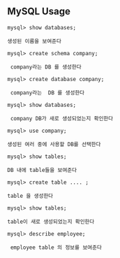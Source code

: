 ## MySQL Usage



```
mysql> show databases; 

생성된 이름을 보여준다
```





```
mysql> create schema company; 

 company라는 DB 를 생성한다 
```





```
mysql> create database company;

 company라는  DB 를 생성한다
```







```
mysql> show databases; 

 company DB가 새로 생성되었는지 확인한다
```







```
mysql> use company; 

생성된 여러 중에 사용할 DB를 선택한다
```







```
mysql> show tables; 

DB 내에 table들을 보여준다
```







```
mysql> create table .... ; 

table 을 생성한다
```







```
mysql> show tables; 

table이 새로 생성되었는지 확인한다
```







```
mysql> describe employee; 

 employee table 의 정보를 보여준다
```



